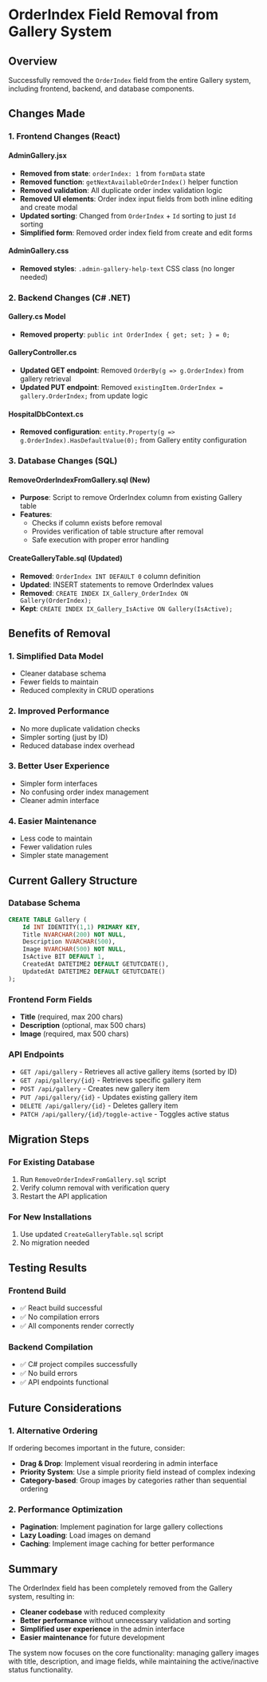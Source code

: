 # OrderIndex Field Removal from Gallery System

## Overview
Successfully removed the `OrderIndex` field from the entire Gallery system, including frontend, backend, and database components.

## Changes Made

### 1. Frontend Changes (React)

#### AdminGallery.jsx
- **Removed from state**: `orderIndex: 1` from `formData` state
- **Removed function**: `getNextAvailableOrderIndex()` helper function
- **Removed validation**: All duplicate order index validation logic
- **Removed UI elements**: Order index input fields from both inline editing and create modal
- **Updated sorting**: Changed from `OrderIndex` + `Id` sorting to just `Id` sorting
- **Simplified form**: Removed order index field from create and edit forms

#### AdminGallery.css
- **Removed styles**: `.admin-gallery-help-text` CSS class (no longer needed)

### 2. Backend Changes (C# .NET)

#### Gallery.cs Model
- **Removed property**: `public int OrderIndex { get; set; } = 0;`

#### GalleryController.cs
- **Updated GET endpoint**: Removed `OrderBy(g => g.OrderIndex)` from gallery retrieval
- **Updated PUT endpoint**: Removed `existingItem.OrderIndex = gallery.OrderIndex;` from update logic

#### HospitalDbContext.cs
- **Removed configuration**: `entity.Property(g => g.OrderIndex).HasDefaultValue(0);` from Gallery entity configuration

### 3. Database Changes (SQL)

#### RemoveOrderIndexFromGallery.sql (New)
- **Purpose**: Script to remove OrderIndex column from existing Gallery table
- **Features**: 
  - Checks if column exists before removal
  - Provides verification of table structure after removal
  - Safe execution with proper error handling

#### CreateGalleryTable.sql (Updated)
- **Removed**: `OrderIndex INT DEFAULT 0` column definition
- **Updated**: INSERT statements to remove OrderIndex values
- **Removed**: `CREATE INDEX IX_Gallery_OrderIndex ON Gallery(OrderIndex);`
- **Kept**: `CREATE INDEX IX_Gallery_IsActive ON Gallery(IsActive);`

## Benefits of Removal

### 1. **Simplified Data Model**
- Cleaner database schema
- Fewer fields to maintain
- Reduced complexity in CRUD operations

### 2. **Improved Performance**
- No more duplicate validation checks
- Simpler sorting (just by ID)
- Reduced database index overhead

### 3. **Better User Experience**
- Simpler form interfaces
- No confusing order index management
- Cleaner admin interface

### 4. **Easier Maintenance**
- Less code to maintain
- Fewer validation rules
- Simpler state management

## Current Gallery Structure

### Database Schema
```sql
CREATE TABLE Gallery (
    Id INT IDENTITY(1,1) PRIMARY KEY,
    Title NVARCHAR(200) NOT NULL,
    Description NVARCHAR(500),
    Image NVARCHAR(500) NOT NULL,
    IsActive BIT DEFAULT 1,
    CreatedAt DATETIME2 DEFAULT GETUTCDATE(),
    UpdatedAt DATETIME2 DEFAULT GETUTCDATE()
);
```

### Frontend Form Fields
- **Title** (required, max 200 chars)
- **Description** (optional, max 500 chars)
- **Image** (required, max 500 chars)

### API Endpoints
- `GET /api/gallery` - Retrieves all active gallery items (sorted by ID)
- `GET /api/gallery/{id}` - Retrieves specific gallery item
- `POST /api/gallery` - Creates new gallery item
- `PUT /api/gallery/{id}` - Updates existing gallery item
- `DELETE /api/gallery/{id}` - Deletes gallery item
- `PATCH /api/gallery/{id}/toggle-active` - Toggles active status

## Migration Steps

### For Existing Database
1. Run `RemoveOrderIndexFromGallery.sql` script
2. Verify column removal with verification query
3. Restart the API application

### For New Installations
1. Use updated `CreateGalleryTable.sql` script
2. No migration needed

## Testing Results

### Frontend Build
- ✅ React build successful
- ✅ No compilation errors
- ✅ All components render correctly

### Backend Compilation
- ✅ C# project compiles successfully
- ✅ No build errors
- ✅ API endpoints functional

## Future Considerations

### 1. **Alternative Ordering**
If ordering becomes important in the future, consider:
- **Drag & Drop**: Implement visual reordering in admin interface
- **Priority System**: Use a simple priority field instead of complex indexing
- **Category-based**: Group images by categories rather than sequential ordering

### 2. **Performance Optimization**
- **Pagination**: Implement pagination for large gallery collections
- **Lazy Loading**: Load images on demand
- **Caching**: Implement image caching for better performance

## Summary

The OrderIndex field has been completely removed from the Gallery system, resulting in:
- **Cleaner codebase** with reduced complexity
- **Better performance** without unnecessary validation and sorting
- **Simplified user experience** in the admin interface
- **Easier maintenance** for future development

The system now focuses on the core functionality: managing gallery images with title, description, and image fields, while maintaining the active/inactive status functionality.
